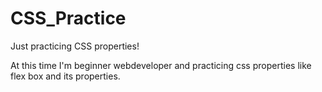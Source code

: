 # CSS_Practice
Just practicing CSS properties! 

At this time I'm beginner webdeveloper and practicing css properties like flex box and its properties.

